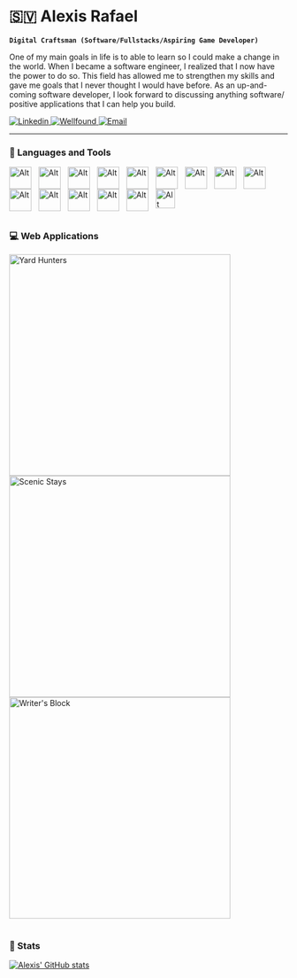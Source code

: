 # 🇸🇻 Alexis Rafael

**`Digital Craftsman (Software/Fullstacks/Aspiring Game Developer)`**

One of my main goals in life is to able to learn so I could make a change in the world. When I became a software engineer, I realized that I now have the power to do so. This field has allowed me to strengthen my skills and gave me goals that I never thought I would have before. As an up-and-coming software developer, I look forward to discussing anything software/ positive applications that I can help you build.

<p align='left'>
  <a href='https://www.linkedin.com/in/alexis-rafael-319092275/'>
    <img alt='Linkedin' src='https://custom-icon-badges.demolab.com/badge/Linkedin-blue.svg?logo=linkedin'/>
  </a>
  <a href='https://wellfound.com/u/alexis-rafael'>
    <img alt='Wellfound' src='https://custom-icon-badges.demolab.com/badge/Wellfound(AngelList)-red.svg?logo=angellist'/>
  </a>
  <a href='mailto:rafael.alex1398@gmail.com?subject=Hello'>
    <img alt='Email' src='https://custom-icon-badges.demolab.com/badge/Email_Me-purple.svg?logo=gmail&color=white'/>
  </a>
  
</p>

---

### 🧰 Languages and Tools

<img align='left' alt='Alt' width='40px' style='padding-right:10px;' src="https://cdn.jsdelivr.net/gh/devicons/devicon/icons/javascript/javascript-plain.svg" />
<img align='left' alt='Alt' width='40px' style='padding-right:10px;' src="https://cdn.jsdelivr.net/gh/devicons/devicon/icons/nodejs/nodejs-original.svg" />
<img align='left' alt='Alt' width='40px' style='padding-right:10px;' src="https://cdn.jsdelivr.net/gh/devicons/devicon/icons/sequelize/sequelize-original.svg" />
<img align='left' alt='Alt' width='40px' style='padding-right:10px;' src="https://cdn.jsdelivr.net/gh/devicons/devicon/icons/react/react-original.svg" />
<img align='left' alt='Alt' width='40px' style='padding-right:10px;' src="https://cdn.jsdelivr.net/gh/devicons/devicon/icons/html5/html5-original.svg" />
<img align='left' alt='Alt' width='40px' style='padding-right:10px;' src="https://cdn.jsdelivr.net/gh/devicons/devicon/icons/css3/css3-original.svg" />
<img align='left' alt='Alt' width='40px' style='padding-right:10px;' src="https://cdn.jsdelivr.net/gh/devicons/devicon/icons/python/python-original.svg" />
<img align='left' alt='Alt' width='40px' style='padding-right:10px;' src="https://cdn.jsdelivr.net/gh/devicons/devicon/icons/flask/flask-original.svg" />
<img align='left' alt='Alt' width='40px' style='padding-right:10px;' src="https://cdn.jsdelivr.net/gh/devicons/devicon/icons/sqlalchemy/sqlalchemy-original-wordmark.svg" />
<img align='left' alt='Alt' width='40px' style='padding-right:10px;' src="https://cdn.jsdelivr.net/gh/devicons/devicon/icons/git/git-original.svg" />
<img align='left' alt='Alt' width='40px' style='padding-right:10px;' src="https://cdn.jsdelivr.net/gh/devicons/devicon/icons/github/github-original.svg" />
<img align='left' alt='Alt' width='40px' style='padding-right:10px;' src="https://cdn.jsdelivr.net/gh/devicons/devicon/icons/sqlite/sqlite-original.svg" />
<img align='left' alt='Alt' width='40px' style='padding-right:10px;' src="https://cdn.jsdelivr.net/gh/devicons/devicon/icons/postgresql/postgresql-original.svg" />
<img align='left' alt='Alt' width='40px' style='padding-right:10px;' src="https://cdn.jsdelivr.net/gh/devicons/devicon/icons/amazonwebservices/amazonwebservices-plain-wordmark.svg" />
<img alt='Alt' width='35px' style='padding-right:10px;' src="https://cdn.jsdelivr.net/gh/devicons/devicon/icons/cplusplus/cplusplus-original.svg" />
<br />

#

### 💻 Web Applications
  <p align='left'>
    <a href='https://yard-hunters.onrender.com/'>
      <img alt='Yard Hunters' width='400px' src='https://scenic-stays.s3.us-west-1.amazonaws.com/public/Screenshot+2023-08-10+at+7.49.49+PM.png' />
    </a>
    <a href='https://scenic-stays.onrender.com/'>
      <img alt='Scenic Stays' width='400px' src='https://scenic-stays.s3.us-west-1.amazonaws.com/public/Screenshot+2023-08-10+at+8.33.18+PM.png' />
    </a>
    <a href='https://writers-block.onrender.com/'>
      <img alt="Writer's Block" width='400px' src='https://scenic-stays.s3.us-west-1.amazonaws.com/public/Screenshot+2023-08-10+at+8.34.42+PM.png' />
    </a>
</p>

#

### 👾 Stats

[![Alexis' GitHub stats](https://github-readme-stats.vercel.app/api?username=alex-rafael-13&theme=nightowl&show_icons=true)](https://github.com/anuraghazra/github-readme-stats)


          
          
